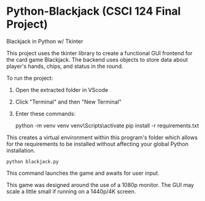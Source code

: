 # Python-Blackjack (CSCI 124 Final Project)
Blackjack in Python w/ Tkinter 

This project uses the tkinter library to create a functional GUI frontend 
for the card game Blackjack. The backend uses objects to store data 
about player's hands, chips, and status in the round.

To run the project:
1. Open the extracted folder in VScode
2. Click "Terminal" and then "New Terminal"
3. Enter these commands:
    
    python -m venv venv
    venv\Scripts\activate
    pip install -r requirements.txt

This creates a virtual environment within this program's folder
which allows for the requirements to be installed without affecting
your global Python installation.

    python blackjack.py

This command launches the game and awaits for user input.

This game was designed around the use of a 1080p monitor.
The GUI may scale a little small if running on a 1440p/4K screen.
